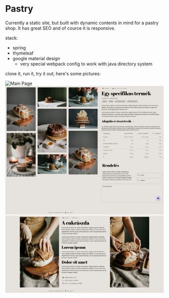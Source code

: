 # Pastry

Currently a static site, but built with dynamic contents in mind for a pastry shop. It has great SEO and of cource it is responsive.

stack:

- spring
- thymeleaf
- google material design
  - very special webpack config to work with java directory system

clone it, run it, try it out; here's some pictures:

![Main Page](./readme/main.png)
![Product Page](./readme/product.png)
![About Page](./readme/about.png)
